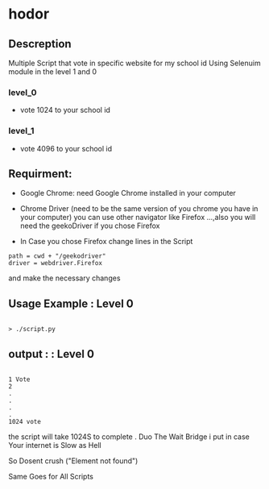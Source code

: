 # hodor


## Descreption 
Multiple Script that vote in specific website for my school id Using Selenuim module in the level 1 and 0

### level_0
 * vote 1024 to your school id
### level_1
* vote 4096 to your school id

## Requirment:
 * Google Chrome: need Google Chrome installed in your computer
 * Chrome Driver (need to be the same version of you chrome you have in your computer)
 you can use other navigator like Firefox ...,also you will need the geekoDriver if you chose Firefox
 
 * In Case you chose Firefox change lines in the Script
 ```
 path = cwd + "/geekodriver"
driver = webdriver.Firefox
```
and make the necessary changes

## Usage Example : Level 0
```

> ./script.py

```
## output : : Level 0
```

1 Vote
2
.
.
.
.
1024 vote

```
the script will take 1024S to complete . Duo The Wait Bridge i put in case Your internet is Slow as Hell 

So Dosent crush ("Element not found")

Same Goes for All Scripts
